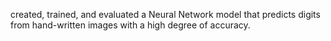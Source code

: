 created, trained, and evaluated a Neural Network model that predicts digits from hand-written images with a high degree of accuracy.
